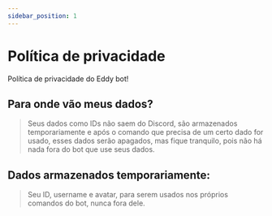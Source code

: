 ```yaml
---
sidebar_position: 1
---
```

# Política de privacidade
Política de privacidade do Eddy bot!
## Para onde vão meus dados?

> Seus dados como IDs não saem do Discord, são armazenados temporariamente e após o comando que precisa de um certo dado for usado, esses dados serão apagados, mas fique tranquilo, pois não há nada fora do bot que use seus dados.

## Dados armazenados temporariamente:

> Seu ID, username e avatar, para serem usados nos próprios comandos do bot, nunca fora dele.